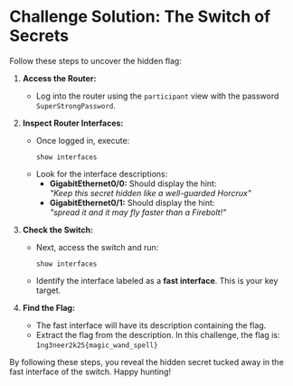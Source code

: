 # Challenge Solution: The Switch of Secrets

Follow these steps to uncover the hidden flag:

1. **Access the Router:**
   - Log into the router using the `participant` view with the password `SuperStrongPassword`.

2. **Inspect Router Interfaces:**
   - Once logged in, execute:
     ```
     show interfaces
     ```
   - Look for the interface descriptions:
     - **GigabitEthernet0/0:** Should display the hint:  
       *"Keep this secret hidden like a well-guarded Horcrux"*
     - **GigabitEthernet0/1:** Should display the hint:  
       *"spread it and it may fly faster than a Firebolt!"*

3. **Check the Switch:**
   - Next, access the switch and run:
     ```
     show interfaces
     ```
   - Identify the interface labeled as a **fast interface**. This is your key target.

4. **Find the Flag:**
   - The fast interface will have its description containing the flag.
   - Extract the flag from the description. In this challenge, the flag is:  
     `1ng3neer2k25{magic_wand_spell}`

By following these steps, you reveal the hidden secret tucked away in the fast interface of the switch. Happy hunting!
